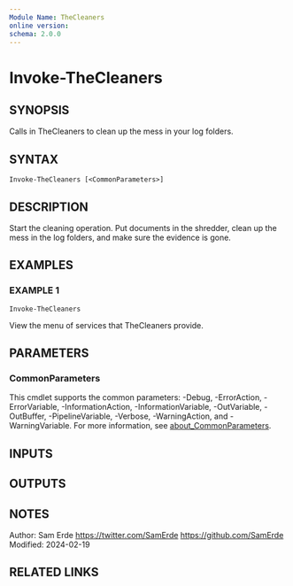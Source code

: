 ```yaml
---
Module Name: TheCleaners
online version:
schema: 2.0.0
---
```


# Invoke-TheCleaners

## SYNOPSIS
Calls in TheCleaners to clean up the mess in your log folders.

## SYNTAX

```
Invoke-TheCleaners [<CommonParameters>]
```

## DESCRIPTION
Start the cleaning operation.
Put documents in the shredder, clean up the mess in the log folders, and make sure the evidence is gone.

## EXAMPLES

### EXAMPLE 1
```
Invoke-TheCleaners
```

View the menu of services that TheCleaners provide.

## PARAMETERS

### CommonParameters
This cmdlet supports the common parameters: -Debug, -ErrorAction, -ErrorVariable, -InformationAction, -InformationVariable, -OutVariable, -OutBuffer, -PipelineVariable, -Verbose, -WarningAction, and -WarningVariable. For more information, see [about_CommonParameters](http://go.microsoft.com/fwlink/?LinkID=113216).

## INPUTS

## OUTPUTS

## NOTES
Author:     Sam Erde
            https://twitter.com/SamErde
            https://github.com/SamErde
Modified:   2024-02-19

## RELATED LINKS
